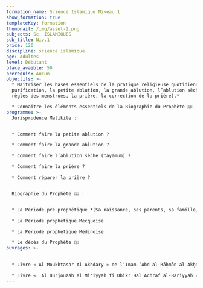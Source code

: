 ```yaml
---
formation_name: Science Islamique Niveau 1
show_formation: true
templateKey: formation
thumbnail: /img/asset-2.png
subjects: Sc. ISLAMIQUES
sub_title: Niv.1
price: 120
discipline: science islamique
age: Adultes
level: Débutant
place_avaible: 50
prerequis: Aucun
objectifs: >-
  * Maitriser les bases essentiels de la pratique religieuse quotidienne *(la
  purification, la petite ablution, la grande ablution, l’ablution sèche, les
  règles des menstrues, la prière, la correction de la prière).*

  * Connaitre les éléments essentiels de la Biographie du Prophète ﷺ
programme: >-
  Jurisprudence Malikite : 


  * Comment faire la petite ablution ? 

  * Comment faire la grande ablution ? 

  * Comment faire l’ablution sèche (tayamum) ?

  * Comment faire la prière ?

  * Comment réparer la prière ?


  Biographie du Prophète ﷺ : 


  * La Période pré prophétique *(Sa naissance, ses parents, sa famille, sa jeunesse)*

  * La Période prophétique Mecquoise

  * La Période prophétique Médinoise 

  * Le décès du Prophète ﷺ
ouvrages: >-
  

  * Livre « Al Moukhtasar Al Akhdary » de l’Imam ‘Abd al-Rāḥmān al Akḥdārī

  * Livre «  Al Ourjouzah al Mi'iyyah fi Dhikr Hal Achraf al-Bariyyah » de l’Imam Ibn Abi al ’Izz al Hanafi
---
```

